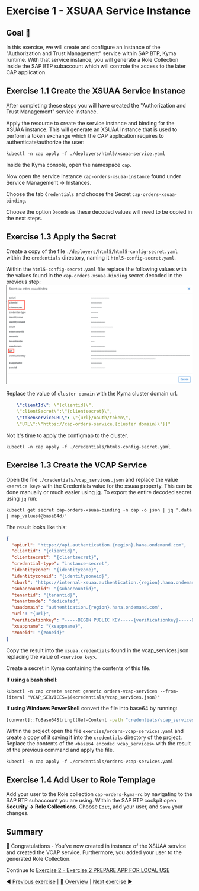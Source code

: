 # Exercise 1 - XSUAA Service Instance

## Goal 🎯

In this exercise, we will create and configure an instance of the "Authorization and Trust Management" service within SAP BTP, Kyma runtime. With that service instance, you will generate a Role Collection inside the SAP BTP subaccount which will controle the access to the later CAP application.

## Exercise 1.1 Create the XSUAA Service Instance

After completing these steps you will have created the "Authorization and Trust Management" service instance.

Apply the resource to create the service instance and binding for the XSUAA instance. This will generate an XSUAA instance that is used to perform a token exchange which the CAP application requires to authenticate/authorize the user:

```shell
kubectl -n cap apply -f ./deployers/html5/xsuaa-service.yaml
```

Inside the Kyma console, open the namespace `cap`.

Now open the service instance `cap-orders-xsuaa-instance` found under Service Management -> Instances.

Choose the tab `Credentials` and choose the Secret `cap-orders-xsuaa-binding`.

Choose the option `Decode` as these decoded values will need to be copied in the next steps. 

## Exercise 1.3 Apply the Secret

Create a copy of the file `./deployers/html5/html5-config-secret.yaml` within the `credentials` directory, naming it `html5-config-secret.yaml`.

Within the `html5-config-secret.yaml` file replace the following values with the values found in the `cap-orders-xsuaa-binding` secret decoded in the previous step:
![Credentials](/exercises/ex1/images/01_01_001.png)

Replace the value of `cluster domain` with the Kyma cluster domain url.

```yaml
    \"clientId\": \"{clientid}\",
    \"clientSecret\":\"{clientsecret}\",
    \"tokenServiceURL\": \"{url}/oauth/token\",
    \"URL\":\"https://cap-orders-service.{cluster domain}\"}]"
```

Not it's time to apply the configmap to the cluster.

```shell
kubectl -n cap apply -f ./credentials/html5-config-secret.yaml
```

## Exercise 1.3 Create the VCAP Service

Open the file `./credentials/vcap_services.json` and replace the value `<service key>` with the Credentials value for the xsuaa property. This can be done manually or much easier using [jq](https://stedolan.github.io/jq/download/). To export the entire decoded secret using `jq` run:

```shell
kubectl get secret cap-orders-xsuaa-binding -n cap -o json | jq '.data | map_values(@base64d)'
```

The result looks like this:

```json
{
  "apiurl": "https://api.authentication.{region}.hana.ondemand.com",
  "clientid": "{clientid}",
  "clientsecret": "{clientsecret}",
  "credential-type": "instance-secret",
  "identityzone": "{identityzone}",
  "identityzoneid": "{identityzoneid}",
  "sburl": "https://internal-xsuaa.authentication.{region}.hana.ondemand.com",
  "subaccountid": "{subaccountid}",
  "tenantid": "{tenantid}",
  "tenantmode": "dedicated",
  "uaadomain": "authentication.{region}.hana.ondemand.com",
  "url": "{url}",
  "verificationkey": "-----BEGIN PUBLIC KEY-----{verificationkey}-----END PUBLIC KEY-----",
  "xsappname": "{xsappname}",
  "zoneid": "{zoneid}"
}
```

Copy the result into the `xsuaa.credentials` found in the vcap_services.json replacing the value of `<service key>`.

Create a secret in Kyma containing the contents of this file. 

**If using a bash shell**:

```shell
kubectl -n cap create secret generic orders-vcap-services --from-literal "VCAP_SERVICES=$(<credentials/vcap_services.json)"
```

**If using Windows PowerShell** convert the file into base64 by running:

```cmd
[convert]::ToBase64String((Get-Content -path "credentials/vcap_services.json" -Encoding byte))
```

Within the project open the file `exercies/orders-vcap-services.yaml` and create a copy of it saving it into the `credentials` directory of the project. Replace the contents of the `<base64 encoded vcap_services>` with the result of the previous command and apply the file.

```shell
kubectl -n cap apply -f ./credentials/orders-vcap-services.yaml
```

## Exercise 1.4 Add User to Role Templage

Add your user to the Role collection `cap-orders-kyma-rc` by navigating to the SAP BTP subaccount you are using. Within the SAP BTP cockpit open **Security -> Role Collections**. Choose `Edit`, add your user, and `Save` your changes.

## Summary

🎉 Congratulations - You've now created in instance of the XSUAA service and created the VCAP service. Furthermore, you added your user to the generated Role Collection.

Continue to [Exercise 2 - Exercise 2 PREPARE APP FOR LOCAL USE](../ex2/README.md)


[◀ Previous exercise](../ex0/README.md) | [🔼 Overview](../../README.md) | [Next exercise ▶](../ex2/README.md)
